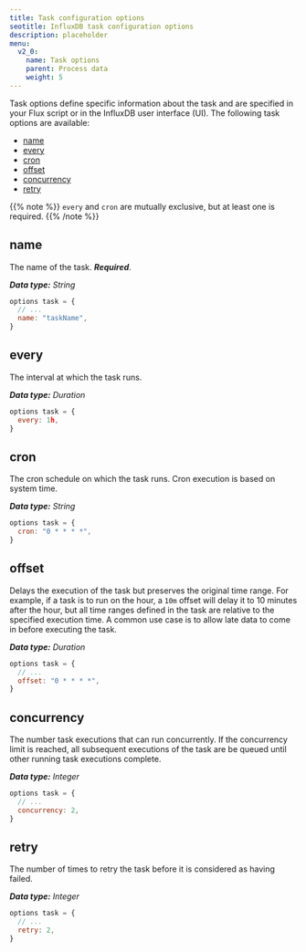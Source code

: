 ```yaml
---
title: Task configuration options
seotitle: InfluxDB task configuration options
description: placeholder
menu:
  v2_0:
    name: Task options
    parent: Process data
    weight: 5
---
```


Task options define specific information about the task and are specified in your
Flux script or in the InfluxDB user interface (UI).
The following task options are available:

- [name](#name)
- [every](#every)
- [cron](#cron)
- [offset](#offset)
- [concurrency](#concurrency)
- [retry](#retry)

{{% note %}}
`every` and `cron` are mutually exclusive, but at least one is required.
{{% /note %}}

## name
The name of the task. _**Required**_.

_**Data type:** String_

```js
options task = {
  // ...
  name: "taskName",
}
```

## every
The interval at which the task runs.

_**Data type:** Duration_

```js
options task = {
  every: 1h,
}
```

## cron
The cron schedule on which the task runs. Cron execution is based on system time.

_**Data type:** String_

```js
options task = {
  cron: "0 * * * *",
}
```

## offset
Delays the execution of the task but preserves the original time range.
For example, if a task is to run on the hour, a `10m` offset will delay it to 10
minutes after the hour, but all time ranges defined in the task are relative to
the specified execution time.
A common use case is to allow late data to come in before executing the task.

_**Data type:** Duration_

```js
options task = {
  // ...
  offset: "0 * * * *",
}
```

## concurrency
The number task executions that can run concurrently.
If the concurrency limit is reached, all subsequent executions of the task are be queued
until other running task executions complete.

_**Data type:** Integer_

```js
options task = {
  // ...
  concurrency: 2,
}
```

## retry
The number of times to retry the task before it is considered as having failed.

_**Data type:** Integer_

```js
options task = {
  // ...
  retry: 2,
}
```
